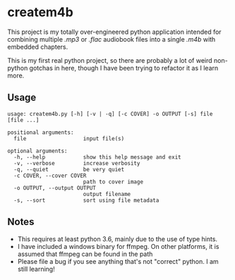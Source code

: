 # createm4b

This project is my totally over-engineered python application intended for
combining multiple *.mp3* or *.flac* audiobook files into a single *.m4b* with
embedded chapters.

This is my first real python project, so there are probably a lot of weird
non-python gotchas in here, though I have been trying to refactor it as I learn
more.

## Usage

    usage: createm4b.py [-h] [-v | -q] [-c COVER] -o OUTPUT [-s] file [file ...]

    positional arguments:
      file                  input file(s)

    optional arguments:
      -h, --help            show this help message and exit
      -v, --verbose         increase verbosity
      -q, --quiet           be very quiet
      -c COVER, --cover COVER
                            path to cover image
      -o OUTPUT, --output OUTPUT
                            output filename
      -s, --sort            sort using file metadata


## Notes

* This requires at least python 3.6, mainly due to the use of type hints.
* I have included a windows binary for ffmpeg.  On other platforms, it is assumed that ffmpeg can be found in the path
* Please file a bug if you see anything that's not "correct" python.  I am still learning!
